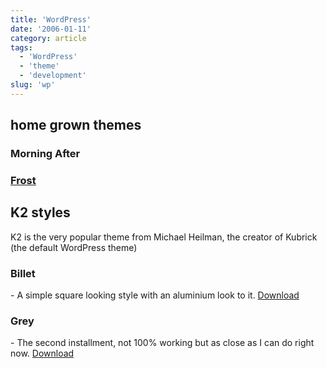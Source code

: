 ```yaml
---
title: 'WordPress'
date: '2006-01-11'
category: article
tags:
  - 'WordPress'
  - 'theme'
  - 'development'
slug: 'wp'
---
```


<!-- ![WordPress][image-1] -->

## home grown themes

### Morning After

### [Frost][1]

## K2 styles

K2 is the very popular theme from Michael Heilman, the creator of Kubrick (the default WordPress theme)

 <!-- [![Billet][image-2]][2] -->

### Billet

\- A simple square looking style with an aluminium look to it. [Download][3]

 <!-- [![Grey][image-3]][4] -->

### Grey

\- The second installment, not 100% working but as close as I can do right now. [Download][5]

[1]: https://adamchamberlin.info 'Frost'
[2]: https://www.flickr.com/photos/funkylarma/85545116/ 'Billet'
[3]: https://adamchamberlin.info
[4]: https://www.flickr.com/photos/funkylarma/83449768/ 'Grey'
[5]: https://adamchamberlin.info
[image-1]: /images/2006/wordpress-logo.png
